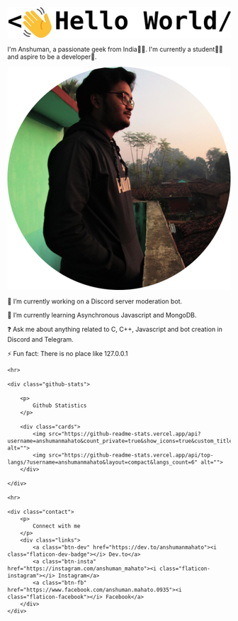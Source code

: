 <link rel="stylesheet" href="./css/styles.css">
<link rel="stylesheet" href="./css/flaticon.css">

<div class="hello">
<img src="./assets/svg/logoAsset 1.svg" alt="" srcset="">
</div>

<div class="hero">
<p>
I'm Anshuman, a passionate geek from India👨‍💻. I'm currently a student👨‍🎓 and aspire to be a developer🚀.
</p>
</div>

<div class="intro">
<div class="profile">
<img src="./assets/img/profile.jpg" alt="">
</div>
 <div class="desc">
 <p>
        🔭 I’m currently working on a Discord server moderation bot.
     </p>
     <p>
                🌱 I’m currently learning Asynchronous Javascript and MongoDB.
            </p>
            <p>
                ❓ Ask me about anything related to C, C++, Javascript and bot creation in Discord and Telegram.
            </p>
            <p>
                ⚡ Fun fact: There is no place like 127.0.0.1
            </p>
        </div>
    </div>

    <hr>

    <div class="github-stats">

        <p>
            Github Statistics
        </p>

        <div class="cards">
            <img src="https://github-readme-stats.vercel.app/api?username=anshumanmahato&count_private=true&show_icons=true&custom_title=Contributions" alt="">
            <img src="https://github-readme-stats.vercel.app/api/top-langs/?username=anshumanmahato&layout=compact&langs_count=6" alt="">
        </div>

    </div>

    <hr>

    <div class="contact">
        <p>
            Connect with me
        </p>
        <div class="links">
            <a class="btn-dev" href="https://dev.to/anshumanmahato"><i class="flaticon-dev-badge"></i> Dev.to</a>
            <a class="btn-insta" href="https://instagram.com/anshuman_mahato"><i class="flaticon-instagram"></i> Instagram</a>
            <a class="btn-fb" href="https://www.facebook.com/anshuman.mahato.0935"><i class="flaticon-facebook"></i> Facebook</a>
        </div>
    </div>
